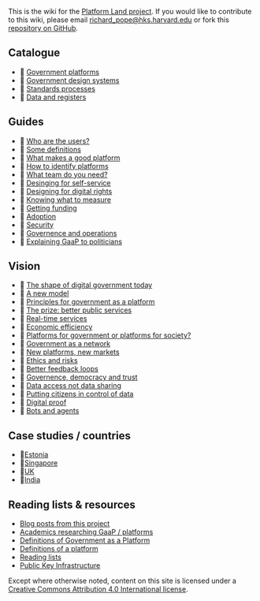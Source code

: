 <!-- TITLE: Welcome to the Platform Land Wiki -->

This is the wiki for the [Platform Land project](https://www.platformland.org). If you would like to contribute to this wiki, please email [richard_pope@hks.harvard.edu](mailto:richard_pope@hks.harvard.edu) or fork this [repository on GitHub](https://github.com/memespring/wiki-platformland-content).

## Catalogue
* 📙 [Government platforms](government-platforms)
* 📕 [Government design systems](government-design-systems) 
* 📕 [Standards processes](standards)
* 📕 [Data and registers](registers)


## Guides
* 📕 [Who are the users?](users)
* 📕 [Some definitions](components)
* 📕 [What makes a good platform](good-platforms)
* 📕 [How to identify platforms](identifying-platforms)
* 📕 [What team do you need?](teams)
* 📕 [Desinging for self-service](documentation)
* 📕 [Designing for digital rights](designing-for-digital-rights)
* 📕 [Knowing what to measure](what-to-measure)
* 📕 [Getting funding](funding)
* 📕 [Adoption](adoption)
* 📕 [Security](security)
* 📕 [Governence and operations](governence)
* 📙 [Explaining GaaP to politicians](explaining)

## Vision

* 📙 [The shape of digital government today](digital-government-today)
* 📕 [A new model](digital-government-tomorrow)
* 📕 [Principles for government as a platform](principles)
* 📙 [The prize: better public services](service-design)
* 📙 [Real-time services](real-time)
* 📕 [Economic efficiency](econimics)
* 📙 [Platforms for government or platforms for society?](government-society)
* 📕 [Government as a network](government-as-a-network)
* 📕 [New platforms, new markets](new-markets)
* 📕 [Ethics and risks](risks)
* 📕 [Better feedback loops](anlytics-policy)
* 📕 [Governence, democracy and trust](democracy)
* 📕 [Data access not data sharing](data-access)
* 📕 [Putting citizens in control of data](citizens-data)
* 📙 [Digital proof](digital-proof)
* 📕 [Bots and agents](bots-and-agents)

## Case studies / countries
* 📕[Estonia](estonia)
* 📕[Singapore](singapore)
* 📕[UK](uk)
* 📙[India](india)

## Reading lists & resources
* [Blog posts from this project](project-blogposts)
* [Academics researching GaaP / platforms](researchers)
* [Definitions of Government as a Platform](definitions-gaap)
* [Definitions of a platform](definitions-platform)
* [Reading lists](reading-lists)
* [Public Key Infrastructure](pki)

Except where otherwise noted, content on this site is licensed under a [Creative Commons Attribution 4.0 International license](https://creativecommons.org/licenses/by-nc/4.0/).
